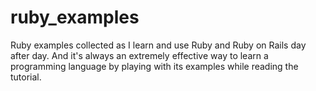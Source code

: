 ruby_examples
=============

Ruby examples collected as I learn and use Ruby and Ruby on Rails day after day. And it's always an extremely effective way to learn a programming language by playing with its examples while reading the tutorial.
